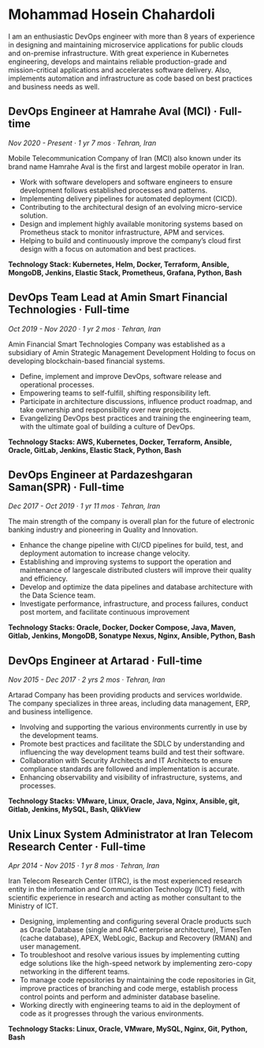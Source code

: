 # Mohammad Hosein Chahardoli

I am an enthusiastic DevOps engineer with more than 8 years of experience in designing and maintaining microservice applications for public clouds and on-premise infrastructure.
With great experience in Kubernetes engineering, develops and maintains reliable production-grade and mission-critical applications and accelerates software delivery. Also, implements automation and infrastructure as code based on best practices and business needs as well.

## DevOps Engineer at Hamrahe Aval (MCI) · Full-time
_Nov 2020 - Present · 1 yr 7 mos · Tehran, Iran_

Mobile Telecommunication Company of Iran (MCI) also known under its brand name Hamrahe
Aval is the first and largest mobile operator in Iran.

- Work with software developers and software engineers to ensure development follows established processes and patterns.
- Implementing delivery pipelines for automated deployment (CICD).
- Contributing to the architectural design of an evolving micro-service solution.
- Design and implement highly available monitoring systems based on Prometheus stack to monitor infrastructure, APM and services.
- Helping to build and continuously improve the company’s cloud first design with a focus on automation and best practices.

**Technology Stack: Kubernetes, Helm, Docker, Terraform, Ansible, MongoDB, Jenkins, Elastic
Stack, Prometheus, Grafana, Python, Bash**

## DevOps Team Lead at Amin Smart Financial Technologies · Full-time
_Oct 2019 - Nov 2020 · 1 yr 2 mos · Tehran, Iran_

Amin Financial Smart Technologies Company was established as a subsidiary of Amin Strategic
Management Development Holding to focus on developing blockchain-based financial systems.

- Define, implement and improve DevOps, software release and operational processes.
- Empowering teams to self-fulfill, shifting responsibility left.
- Participate in architecture discussions, influence product roadmap, and take ownership and responsibility over new projects.
- Evangelizing DevOps best practices and training the engineering team, with the ultimate goal of building a culture of DevOps.

**Technology Stacks: AWS, Kubernetes, Docker, Terraform, Ansible, Oracle, GitLab, Jenkins, Elastic
Stack, Python, Bash**

## DevOps Engineer at Pardazeshgaran Saman(SPR) · Full-time
_Dec 2017 - Oct 2019 · 1 yr 11 mos · Tehran, Iran_

The main strength of the company is overall plan for the future of electronic banking industry and pioneering in Quality and Innovation.

- Enhance the change pipeline with CI/CD pipelines for build, test, and deployment automation to increase change velocity.
- Establishing and improving systems to support the operation and maintenance of largescale distributed clusters will improve their quality and efficiency.
- Develop and optimize the data pipelines and database architecture with the Data Science team.
- Investigate performance, infrastructure, and process failures, conduct post mortem, and facilitate continuous improvement

**Technology Stacks: Oracle, Docker, Docker Compose, Java, Maven, Gitlab, Jenkins, MongoDB,
Sonatype Nexus, Nginx, Ansible, Python, Bash**

## DevOps Engineer at Artarad · Full-time
_Nov 2015 - Dec 2017 · 2 yrs 2 mos · Tehran, Iran_

Artarad Company has been providing products and services worldwide. The company specializes
in three areas, including data management, ERP, and business intelligence.

- Involving and supporting the various environments currently in use by the development teams.
- Promote best practices and facilitate the SDLC by understanding and influencing the way development teams build and test their software.
- Collaboration with Security Architects and IT Architects to ensure compliance standards are followed and implementation is accurate.
- Enhancing observability and visibility of infrastructure, systems, and processes.

**Technology Stacks: VMware, Linux, Oracle, Java, Nginx, Ansible, git, Gitlab, Jenkins, MySQL,
Bash, QlikView**

## Unix Linux System Administrator at Iran Telecom Research Center · Full-time
_Apr 2014 - Nov 2015 · 1 yr 8 mos · Tehran, Iran_

Iran Telecom Research Center (ITRC), is the most experienced research entity in the information and Communication Technology (ICT) field, with scientific experience in research and acting as mother consultant to the Ministry of ICT.

- Designing, implementing and configuring several Oracle products such as Oracle Database (single and RAC enterprise architecture), TimesTen (cache database), APEX, WebLogic, Backup and Recovery (RMAN) and user management.
- To troubleshoot and resolve various issues by implementing cutting edge solutions like the high-speed network by implementing zero-copy networking in the different teams.
- To manage code repositories by maintaining the code repositories in Git, improve practices of branching and code merge, establish process control points and perform and administer database baseline.
- Working directly with engineering teams to aid in the deployment of code as it progresses through the various environments.

**Technology Stacks: Linux, Oracle, VMware, MySQL, Nginx, Git, Python, Bash**
